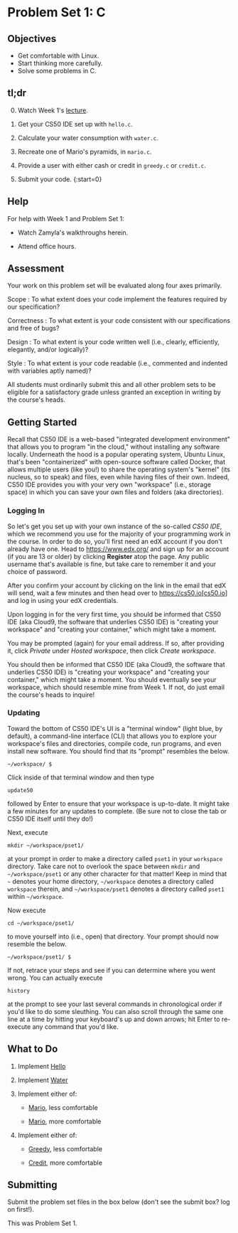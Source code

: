 # Problem Set 1: C

## Objectives

* Get comfortable with Linux.
* Start thinking more carefully.
* Solve some problems in C.

## tl;dr

0. Watch Week 1's [lecture](/lectures/week-1).

1. Get your CS50 IDE set up with `hello.c`.

2. Calculate your water consumption with `water.c`.

3. Recreate one of Mario's pyramids, in `mario.c`.

4. Provide a user with either cash or credit in `greedy.c` or `credit.c`.

5. Submit your code.
{:start=0}

## Help

For help with Week 1 and Problem Set 1:

- Watch Zamyla's walkthroughs herein.

- Attend office hours.

## Assessment

Your work on this problem set will be evaluated along four axes primarily.

Scope
: To what extent does your code implement the features required by our specification?

Correctness
: To what extent is your code consistent with our specifications and free of bugs?

Design
: To what extent is your code written well (i.e., clearly, efficiently, elegantly, and/or logically)?

Style
: To what extent is your code readable (i.e., commented and indented with variables aptly named)?

All students must ordinarily submit this and all other problem sets to be eligible for a satisfactory grade unless granted an exception in writing by the course's heads.

## Getting Started

Recall that CS50 IDE is a web-based "integrated development environment" that allows you to program "in the cloud," without installing any software locally. Underneath the hood is a popular operating system, Ubuntu Linux, that's been "containerized" with open-source software called Docker, that allows multiple users (like you!) to share the operating system's "kernel" (its nucleus, so to speak) and files, even while having files of their own. Indeed, CS50 IDE provides you with your very own "workspace" (i.e., storage space) in which you can save your own files and folders (aka directories).

### Logging In

So let's get you set up with your own instance of the so-called *CS50 IDE*, which we recommend you use for the majority of your programming work in the course. In order to do so, you'll first need an edX account if you don't already have one. Head to https://www.edx.org/ and sign up for an account (if you are 13 or older) by clicking **Register** atop the page. Any public username that's available is fine, but take care to remember it and your choice of password.

After you confirm your account by clicking on the link in the email that edX will send, wait a few minutes and then head over to https://cs50.io[cs50.io] and log in using your edX credentials. 

Upon logging in for the very first time, you should be informed that CS50 IDE (aka Cloud9, the software that underlies CS50 IDE) is "creating your workspace" and "creating your container," which might take a moment. 

You may be prompted (again) for your email address. If so, after providing it, click *Private* under *Hosted workspace*, then click *Create workspace*.

You should then be informed that CS50 IDE (aka Cloud9, the software that underlies CS50 IDE) is "creating your workspace" and "creating your container," which might take a moment. You should eventually see your workspace, which should resemble mine from Week 1. If not, do just email the course's heads to inquire!

### Updating

Toward the bottom of CS50 IDE's UI is a "terminal window" (light blue, by default), a command-line interface (CLI) that allows you to explore your workspace's files and directories, compile code, run programs, and even install new software. You should find that its "prompt" resembles the below.

	~/workspace/ $

Click inside of that terminal window and then type

	update50

followed by Enter to ensure that your workspace is up-to-date. It might take a few minutes for any updates to complete. (Be sure not to close the tab or CS50 IDE itself until they do!)

Next, execute

	mkdir ~/workspace/pset1/

at your prompt in order to make a directory called `pset1` in your `workspace` directory. Take care not to overlook the space between `mkdir` and `~/workspace/pset1` or any other character for that matter! Keep in mind that `~` denotes your home directory, `~/workspace` denotes a directory called `workspace` therein, and `~/workspace/pset1` denotes a directory called `pset1` within `~/workspace`.

Now execute

	cd ~/workspace/pset1/

to move yourself into (i.e., open) that directory. Your prompt should now resemble the below.

	~/workspace/pset1/ $

If not, retrace your steps and see if you can determine where you went wrong. You can actually execute

	history

at the prompt to see your last several commands in chronological order if you'd like to do some sleuthing. You can also scroll through the same one line at a time by hitting your keyboard's up and down arrows; hit Enter to re-execute any command that you'd like.

## What to Do

1. Implement [Hello](http://docs.cs50.net/problems/hello/hello.html)

2. Implement [Water](http://docs.cs50.net/problems/water/water.html)

3. Implement either of:

	- [Mario](http://docs.cs50.net/problems/mario/less/mario.html), less comfortable

	- [Mario](http://docs.cs50.net/problems/mario/more/mario.html), more comfortable

4. Implement either of:

	- [Greedy](http://docs.cs50.net/problems/greedy/greedy.html), less comfortable

	- [Credit](http://docs.cs50.net/problems/credit/credit.html), more comfortable

## Submitting

Submit the problem set files in the box below (don't see the submit box? log on first!). 

This was Problem Set 1.
